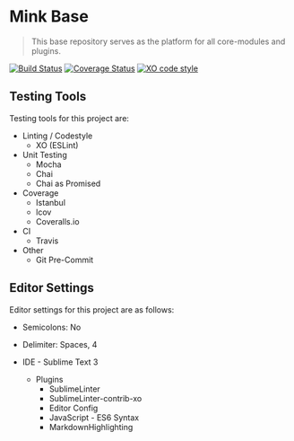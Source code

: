 # Mink Base

> This base repository serves as the platform for all core-modules and plugins. 

[![Build Status](https://travis-ci.org/minkjs/mink.base.svg?branch=master)](https://travis-ci.org/minkjs/mink.base)
[![Coverage Status](https://coveralls.io/repos/github/minkjs/mink.base/badge.svg?branch=master)](https://coveralls.io/github/minkjs/mink.base?branch=master)
[![XO code style](https://img.shields.io/badge/code_style-XO-5ed9c7.svg)](https://github.com/sindresorhus/xo)

## Testing Tools

Testing tools for this project are:

- Linting / Codestyle
    + XO (ESLint)
- Unit Testing
    + Mocha
    + Chai
    + Chai as Promised 
- Coverage
    + Istanbul
    + lcov
    + Coveralls.io
- CI
    + Travis
- Other
    + Git Pre-Commit

## Editor Settings

Editor settings for this project are as follows:

- Semicolons: No
- Delimiter: Spaces, 4

- IDE - Sublime Text 3
    + Plugins
        * SublimeLinter
        * SublimeLinter-contrib-xo
        * Editor Config
        * JavaScript - ES6 Syntax
        * MarkdownHighlighting
